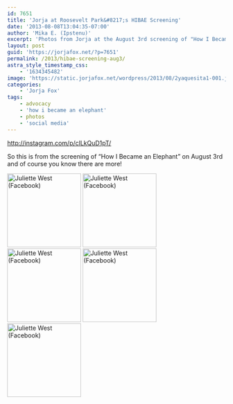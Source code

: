 ```yaml
---
id: 7651
title: 'Jorja at Roosevelt Park&#8217;s HIBAE Screening'
date: '2013-08-08T13:04:35-07:00'
author: 'Mika E. (Ipstenu)'
excerpt: 'Photos from Jorja at the August 3rd screening of "How I Became an Elephant"'
layout: post
guid: 'https://jorjafox.net/?p=7651'
permalink: /2013/hibae-screening-aug3/
astra_style_timestamp_css:
    - '1634345482'
image: 'https://static.jorjafox.net/wordpress/2013/08/2yaquesita1-001.jpeg'
categories:
    - 'Jorja Fox'
tags:
    - advocacy
    - 'how i became an elephant'
    - photos
    - 'social media'
---
```


http://instagram.com/p/clLkQuD1pT/

So this is from the screening of “How I Became an Elephant” on August 3rd and of course you know there are more!

<a title="Juliette West (Facebook)" href="https://jorjafox.net/gallery/pub/animals/20130803-hibae/juliettefb-001.jpg" rel="showcase"><img alt="Juliette West (Facebook)" src="https://jorjafox.net/gallery/cache/pub/animals/20130803-hibae/juliettefb-001_200_cw200_ch200_thumb.jpg" width="170" height="170" /></a> <a title="Juliette West (Facebook)" href="https://jorjafox.net/gallery/pub/animals/20130803-hibae/juliettefb-002.jpg" rel="showcase"><img alt="Juliette West (Facebook)" src="https://jorjafox.net/gallery/cache/pub/animals/20130803-hibae/juliettefb-002_200_cw200_ch200_thumb.jpg" width="170" height="170" /></a> <a title="Juliette West (Facebook)" href="https://jorjafox.net/gallery/pub/animals/20130803-hibae/juliettefb-003.jpg" rel="showcase"><img alt="Juliette West (Facebook)" src="https://jorjafox.net/gallery/cache/pub/animals/20130803-hibae/juliettefb-003_200_cw200_ch200_thumb.jpg" width="170" height="170" /></a> <a title="Juliette West (Facebook)" href="https://jorjafox.net/gallery/pub/animals/20130803-hibae/juliettefb-004.jpg" rel="showcase"><img alt="Juliette West (Facebook)" src="https://jorjafox.net/gallery/cache/pub/animals/20130803-hibae/juliettefb-004_200_cw200_ch200_thumb.jpg" width="170" height="170" /></a> <a title="Juliette West (Facebook)" href="https://jorjafox.net/gallery/pub/animals/20130803-hibae/juliettefb-005.jpg" rel="showcase"><img alt="Juliette West (Facebook)" src="https://jorjafox.net/gallery/cache/pub/animals/20130803-hibae/170x170xjuliettefb-005_200_cw200_ch200_thumb.jpg.pagespeed.ic.3HG1o3f8bw.jpg" width="170" height="170" /></a>